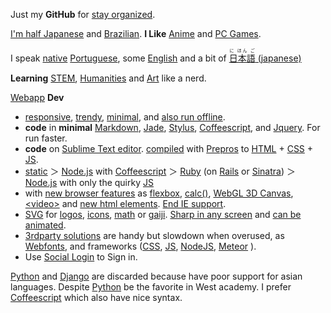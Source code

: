 Just my **GitHub** for
[stay organized](https://www.youtube.com/watch?v=s8yT8Eh_efE).

[I'm half Japanese](https://en.wikipedia.org/wiki/H%C4%81fu)
and
[Brazilian](https://en.wikipedia.org/wiki/Japanese_Brazilian). 
**I Like** 
[Anime](https://en.wikipedia.org/wiki/Anime)
and
[PC Games](https://www.unrealengine.com/).

I speak [native](https://en.wikipedia.org/wiki/Native_language) [Portuguese](https://en.wikipedia.org/wiki/Portuguese_language),
some
[English](https://en.wikipedia.org/wiki/English_language)
and a bit of 
[<ruby>日本語<rt>に ほん ご</ruby> (japanese)](https://en.wikipedia.org/wiki/Japanese_language)

**Learning** [STEM](https://en.wikipedia.org/wiki/STEM_fields),
[Humanities](https://en.wikipedia.org/wiki/Humanities) and 
[Art](https://en.wikipedia.org/wiki/The_arts)
like a nerd.

[Webapp](http://www.sitepoint.com/long-live-web-app/) **Dev**
+ [responsive](https://www.youtube.com/watch?v=snQp757_Rr0), 
[trendy](http://thenextweb.com/dd/2015/07/24/6-design-trends-taking-over-the-web/), 
[minimal](http://thenextweb.com/dd/2015/06/09/7-pillars-of-minimalist-web-design/), 
and 
[also run offline](https://developer.mozilla.org/en-US/Apps/Build/Offline).
+ **code** in **minimal**
[Markdown](http://daringfireball.net/projects/markdown/), 
[Jade](http://jade-lang.com/), 
[Stylus](https://learnboost.github.io/stylus/),
[Coffeescript](http://coffeescript.org/),
and 
[Jquery](https://jquery.com/). For run faster. 
+ **code** on [Sublime Text editor](http://www.sublimetext.com/).
[compiled](https://en.wikipedia.org/wiki/Compiler)
with 
[Prepros](https://prepros.io/)
to [HTML](https://en.wikipedia.org/wiki/HTML) + [CSS](https://en.wikipedia.org/wiki/Css) + [JS](https://en.wikipedia.org/wiki/JavaScript).
+ [static](http://www.staticapps.org/) ＞ [Node.js](https://nodejs.org/) with [Coffeescript](http://coffeescript.org/) ＞ [Ruby](https://www.ruby-lang.org/en//) (on [Rails](http://rubyonrails.org/) or [Sinatra](https://github.com/sinatra/sinatra)) ＞ [Node.js](https://nodejs.org/) with only the quirky [JS](https://developer.mozilla.org/en-US/docs/Web/JavaScript)
+ with [new browser features](http://caniuse.com/) as
[flexbox](https://philipwalton.github.io/solved-by-flexbox/), 
[calc()](http://caniuse.com/#feat=calc), 
[WebGL 3D Canvas](http://www.awwwards.com/22-experimental-webgl-demo-examples.html), 
[&lt;video&gt;](http://www.jwplayer.com/products/jwplayer/)
and [new html elements](http://www.w3schools.com/html/html5_new_elements.asp).
[End IE support](http://venturebeat.com/2015/07/28/microsoft-edge-on-windows-10-the-browser-that-will-finally-kill-ie/).
+ [SVG](https://en.wikipedia.org/wiki/Cascading_Style_Sheets) 
for 
[logos](https://worldvectorlogo.com/), 
[icons](http://www.flaticon.com/most-downloaded/), 
[math](https://www.mathjax.org/) 
or 
[gaiji](https://en.wiktionary.org/wiki/%E5%A4%96%E5%AD%97). 
[Sharp in any screen](https://en.wikipedia.org/wiki/Vector_graphics) 
and 
[can be animated](http://snapsvg.io).
+ [3rdparty solutions](http://cloudcannon.com/tips/2014/12/12/the-ultimate-list-of-services-for-static-websites.html) are handy but slowdown when overused, as [Webfonts](https://www.google.com/fonts), 
and frameworks ([CSS](http://www.cssauthor.com/css-frameworks/), 
[JS](http://beebom.com/2015/04/best-javascript-frameworks-and-libraries),
[NodeJS](http://nodeframework.com/),
[Meteor](https://www.meteor.com/)
).
+ Use [Social Login](https://en.wikipedia.org/wiki/Social_login) to Sign in.


[Python](https://www.python.org/) and [Django](https://www.djangoproject.com/) are discarded because have poor support for asian languages. Despite [Python](https://www.python.org/) be the favorite in West academy.
I prefer [Coffeescript](http://coffeescript.org/) which also have nice syntax.
